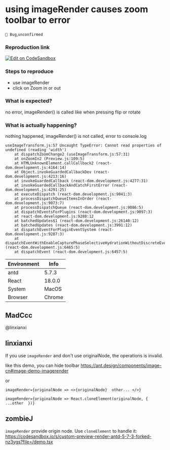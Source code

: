# using imageRender causes zoom toolbar to error

`🐛 Bug`,`unconfirmed`

### Reproduction link

[![Edit on CodeSandbox](https://codesandbox.io/static/img/play-codesandbox.svg)](https://codesandbox.io/s/custom-preview-render-antd-5-7-3-forked-h6mn3f)

### Steps to reproduce

- use imageRender
- click on Zoom in or out

### What is expected?

no error, imageRender() is called like when pressing flip or rotate

### What is actually happening?

nothing happened, imageRender() is not called, error to console.log

```
useImageTransform.js:57 Uncaught TypeError: Cannot read properties of undefined (reading 'width')
    at dispatchZoomChange2 (useImageTransform.js:57:31)
    at onZoomIn2 (Preview.js:109:5)
    at HTMLUnknownElement.callCallback2 (react-dom.development.js:4164:14)
    at Object.invokeGuardedCallbackDev (react-dom.development.js:4213:16)
    at invokeGuardedCallback (react-dom.development.js:4277:31)
    at invokeGuardedCallbackAndCatchFirstError (react-dom.development.js:4291:25)
    at executeDispatch (react-dom.development.js:9041:3)
    at processDispatchQueueItemsInOrder (react-dom.development.js:9073:7)
    at processDispatchQueue (react-dom.development.js:9086:5)
    at dispatchEventsForPlugins (react-dom.development.js:9097:3)
    at react-dom.development.js:9288:12
    at batchedUpdates$1 (react-dom.development.js:26140:12)
    at batchedUpdates (react-dom.development.js:3991:12)
    at dispatchEventForPluginEventSystem (react-dom.development.js:9287:3)
    at dispatchEventWithEnableCapturePhaseSelectiveHydrationWithoutDiscreteEventReplay (react-dom.development.js:6465:5)
    at dispatchEvent (react-dom.development.js:6457:5)
```

| Environment | Info   |
| ----------- | ------ |
| antd        | 5.7.3  |
| React       | 18.0.0 |
| System      | MacOS  |
| Browser     | Chrome |

<!-- generated by ant-design-issue-helper. DO NOT REMOVE -->

## MadCcc

@linxianxi

## linxianxi

If you use `imageRender` and don't use originalNode, the operations is invalid.

like this demo, you can hide toolbar https://ant.design/components/image-cn#image-demo-imagerender

or

```
imageRender={originalNode => <>{originalNode}  other... </>}

imageRender={originalNode => React.cloneElement(originalNode, { ...other  })}
```

## zombieJ

`imageRender` provide origin node. Use `cloneElement` to handle it:
https://codesandbox.io/s/custom-preview-render-antd-5-7-3-forked-nz3ygs?file=/demo.tsx
